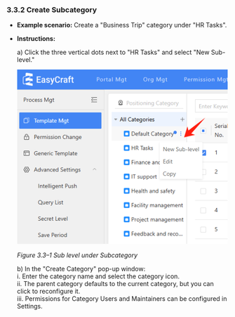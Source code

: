  ### 3.3.2 Create Subcategory

- **Example scenario:** Create a "Business Trip" category under "HR Tasks".

- **Instructions:**

  a) Click the three vertical dots next to "HR Tasks" and select "New Sub-level."

  <div style={{ display: 'flex', justifyContent: 'center' }}>
    <img src="/img/create subcategory.png" alt="Portal Diagram" width="800" />
  </div>

  *Figure 3.3–1 Sub level under Subcategory*

  b) In the "Create Category" pop-up window:  
  i. Enter the category name and select the category icon.  
  ii. The parent category defaults to the current category, but you can click to reconfigure it.  
  iii. Permissions for Category Users and Maintainers can be configured in Settings.

